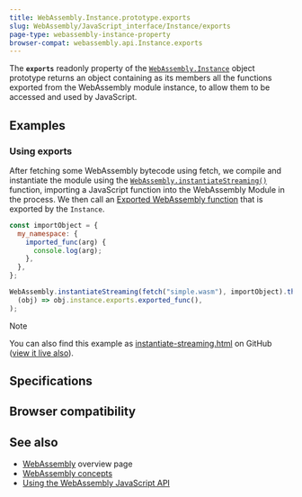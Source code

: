 ```yaml
---
title: WebAssembly.Instance.prototype.exports
slug: WebAssembly/JavaScript_interface/Instance/exports
page-type: webassembly-instance-property
browser-compat: webassembly.api.Instance.exports
---
```




The **`exports`** readonly property of the
[`WebAssembly.Instance`](/WebAssembly/JavaScript_interface/Instance) object prototype returns an object containing as its
members all the functions exported from the WebAssembly module instance, to allow them
to be accessed and used by JavaScript.

## Examples

### Using exports

After fetching some WebAssembly bytecode using fetch, we compile and instantiate the
module using the [`WebAssembly.instantiateStreaming()`](/WebAssembly/JavaScript_interface/instantiateStreaming_static) function, importing a
JavaScript function into the WebAssembly Module in the process. We then call an [Exported WebAssembly function](/WebAssembly/Exported_functions)
that is exported by the `Instance`.

```js
const importObject = {
  my_namespace: {
    imported_func(arg) {
      console.log(arg);
    },
  },
};

WebAssembly.instantiateStreaming(fetch("simple.wasm"), importObject).then(
  (obj) => obj.instance.exports.exported_func(),
);
```

> [!NOTE]
> You can also find this example as [instantiate-streaming.html](https://github.com/mdn/webassembly-examples/blob/main/js-api-examples/instantiate-streaming.html)
> on GitHub ([view it live also](https://mdn.github.io/webassembly-examples/js-api-examples/instantiate-streaming.html)).

## Specifications



## Browser compatibility



## See also

- [WebAssembly](/WebAssembly) overview page
- [WebAssembly concepts](/WebAssembly/Concepts)
- [Using the WebAssembly JavaScript API](/WebAssembly/Using_the_JavaScript_API)
